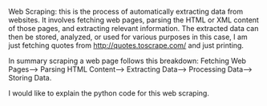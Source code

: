 Web Scraping: this is the process of automatically extracting data from websites. It involves fetching web pages, parsing the HTML or XML content of those pages, and extracting relevant information. The extracted data can then be stored, analyzed, or used for various purposes in this case, I am just fetching quotes from http://quotes.toscrape.com/ and just printing. 

In summary scraping a web page follows this breakdown: Fetching Web Pages--> Parsing HTML Content--> Extracting Data--> Processing Data--> Storing Data.

I would like to explain the python code for this web scraping.

